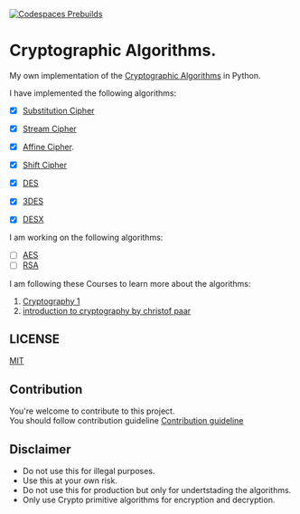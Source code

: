 [![Codespaces Prebuilds](https://github.com/lablnet/cryptographic_algorithms/actions/workflows/codespaces/create_codespaces_prebuilds/badge.svg)](https://github.com/lablnet/cryptographic_algorithms/actions/workflows/codespaces/create_codespaces_prebuilds)

# Cryptographic Algorithms.

My own implementation of the [Cryptographic Algorithms](https://en.wikipedia.org/wiki/Cryptographic_algorithm) in Python.

I have implemented the following algorithms:
- [x] [Substitution Cipher](https://en.wikipedia.org/wiki/Substitution_cipher)
- [x] [Stream Cipher](https://en.wikipedia.org/wiki/Stream_cipher)
- [x] [Affine Cipher](https://en.wikipedia.org/wiki/Affine_cipher).
- [x] [Shift Cipher](https://en.wikipedia.org/wiki/Shift_cipher)
- [x] [DES](https://en.wikipedia.org/wiki/DES_supplementary_material)
- [x] [3DES](https://en.wikipedia.org/wiki/Triple_DES)
- [x] [DESX](https://en.wikipedia.org/wiki/DES_X)
  

I am working on the following algorithms:

- [ ] [AES](https://en.wikipedia.org/wiki/Advanced_Encryption_Standard)
- [ ] [RSA](https://en.wikipedia.org/wiki/RSA)

I am following these Courses to learn more about the algorithms:
1. [Cryptography 1](https://www.coursera.org/learn/crypto)
2. [introduction to cryptography by christof paar](https://www.amazon.com/Understanding-Cryptography-Textbook-Students-Practitioners/dp/3642446493)

## LICENSE
[MIT](https://opensource.org/licenses/MIT)

## Contribution  
You're welcome to contribute to this project.  
You should follow contribution guideline [Contribution guideline](https://github.com/lablnet/cryptographic_algorithms/blob/main/CONTRIBUTING.md)  

## Disclaimer
- Do not use this for illegal purposes.
- Use this at your own risk.
- Do not use this for production but only for undertstading the algorithms.
- Only use Crypto primitive algorithms for encryption and decryption.
